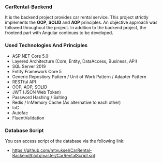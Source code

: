 ### CarRental-Backend
It is the backend project provides car rental service.
This project strictly implements the **OOP**, **SOLID** and **AOP** principles. An objective approach was followed throughout the project.
In addition to the backend project, the frontend part with Angular continues to be developed.

### Used Technologies And Principles
- ASP.NET Core 5.0
- Layered Architecture (Core, Entity, DataAccess, Business, API)
- SQL Server 2019
- Entity Framework Core 5
- Generic Repository Pattern / Unit of Work Pattern / Adapter Pattern
- RESTful API
- OOP, AOP, SOLID
- JWT (JSON Web Token)
- Password Hashing / Salting
- Redis / InMemory Cache (As alternative to each other)
- IoC
- Autofac
- FluentValidation

### Database Script

You can access script of the database via the following link:
- https://github.com/mtyuksel/CarRental-Backend/blob/master/CarRentalScript.sql


